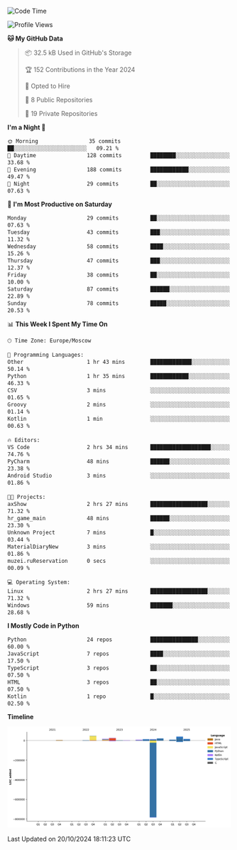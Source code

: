 <!--START_SECTION:waka-->
![Code Time](http://img.shields.io/badge/Code%20Time-535%20hrs-blue)

![Profile Views](http://img.shields.io/badge/Profile%20Views-4-blue)

**🐱 My GitHub Data** 

> 📦 32.5 kB Used in GitHub's Storage 
 > 
> 🏆 152 Contributions in the Year 2024
 > 
> 💼 Opted to Hire
 > 
> 📜 8 Public Repositories 
 > 
> 🔑 19 Private Repositories 
 > 
**I'm a Night 🦉** 

```text
🌞 Morning                35 commits          ██░░░░░░░░░░░░░░░░░░░░░░░   09.21 % 
🌆 Daytime                128 commits         ████████░░░░░░░░░░░░░░░░░   33.68 % 
🌃 Evening                188 commits         ████████████░░░░░░░░░░░░░   49.47 % 
🌙 Night                  29 commits          ██░░░░░░░░░░░░░░░░░░░░░░░   07.63 % 
```
📅 **I'm Most Productive on Saturday** 

```text
Monday                   29 commits          ██░░░░░░░░░░░░░░░░░░░░░░░   07.63 % 
Tuesday                  43 commits          ███░░░░░░░░░░░░░░░░░░░░░░   11.32 % 
Wednesday                58 commits          ████░░░░░░░░░░░░░░░░░░░░░   15.26 % 
Thursday                 47 commits          ███░░░░░░░░░░░░░░░░░░░░░░   12.37 % 
Friday                   38 commits          ██░░░░░░░░░░░░░░░░░░░░░░░   10.00 % 
Saturday                 87 commits          ██████░░░░░░░░░░░░░░░░░░░   22.89 % 
Sunday                   78 commits          █████░░░░░░░░░░░░░░░░░░░░   20.53 % 
```


📊 **This Week I Spent My Time On** 

```text
🕑︎ Time Zone: Europe/Moscow

💬 Programming Languages: 
Other                    1 hr 43 mins        █████████████░░░░░░░░░░░░   50.14 % 
Python                   1 hr 35 mins        ████████████░░░░░░░░░░░░░   46.33 % 
CSV                      3 mins              ░░░░░░░░░░░░░░░░░░░░░░░░░   01.65 % 
Groovy                   2 mins              ░░░░░░░░░░░░░░░░░░░░░░░░░   01.14 % 
Kotlin                   1 min               ░░░░░░░░░░░░░░░░░░░░░░░░░   00.63 % 

🔥 Editors: 
VS Code                  2 hrs 34 mins       ███████████████████░░░░░░   74.76 % 
PyCharm                  48 mins             ██████░░░░░░░░░░░░░░░░░░░   23.38 % 
Android Studio           3 mins              ░░░░░░░░░░░░░░░░░░░░░░░░░   01.86 % 

🐱‍💻 Projects: 
axShow                   2 hrs 27 mins       ██████████████████░░░░░░░   71.32 % 
hr_game_main             48 mins             ██████░░░░░░░░░░░░░░░░░░░   23.30 % 
Unknown Project          7 mins              █░░░░░░░░░░░░░░░░░░░░░░░░   03.44 % 
MaterialDiaryNew         3 mins              ░░░░░░░░░░░░░░░░░░░░░░░░░   01.86 % 
muzei.ruReservation      0 secs              ░░░░░░░░░░░░░░░░░░░░░░░░░   00.09 % 

💻 Operating System: 
Linux                    2 hrs 27 mins       ██████████████████░░░░░░░   71.32 % 
Windows                  59 mins             ███████░░░░░░░░░░░░░░░░░░   28.68 % 
```

**I Mostly Code in Python** 

```text
Python                   24 repos            ███████████████░░░░░░░░░░   60.00 % 
JavaScript               7 repos             ████░░░░░░░░░░░░░░░░░░░░░   17.50 % 
TypeScript               3 repos             ██░░░░░░░░░░░░░░░░░░░░░░░   07.50 % 
HTML                     3 repos             ██░░░░░░░░░░░░░░░░░░░░░░░   07.50 % 
Kotlin                   1 repo              █░░░░░░░░░░░░░░░░░░░░░░░░   02.50 % 
```



**Timeline**

![Lines of Code chart](https://raw.githubusercontent.com/adlemx/adlemx/main/assets/bar_graph.png)


 Last Updated on 20/10/2024 18:11:23 UTC
<!--END_SECTION:waka-->
